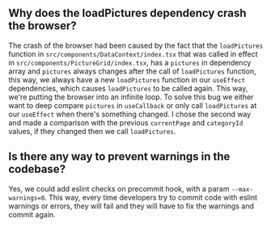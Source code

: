 ## Why does the loadPictures dependency crash the browser?

The crash of the browser had been caused by the fact that the `loadPictures` function in
`src/components/DataContext/index.tsx` that was called in effect in `src/components/PictureGrid/index.tsx`,
has a `pictures` in dependency array and `pictures` always changes after the call of `loadPictures` function,
this way, we always have a new `loadPictures` function in our `useEffect` dependencies, which causes
`loadPictures` to be called again. This way, we're putting the browser into an infinite loop. To solve this bug we
either want to deep compare `pictures` in `useCallback` or only call `loadPictures` at our `useEffect` when
there's something changed. I chose the second way and made a comparison with the previous `currentPage` and
`categoryId` values, if they changed then we call `loadPictures`.

##  Is there any way to prevent warnings in the codebase?

Yes, we could add eslint checks on precommit hook, with a param `--max-warnings=0`. This way, every time developers try to commit code with eslint warnings or errors, they will fail and they will have to fix the warnings and commit again.
